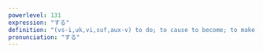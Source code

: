 ```yaml
---
powerlevel: 131
expression: "する"
definition: "(vs-i,uk,vi,suf,aux-v) to do; to cause to become; to make (into); to turn (into); to serve as; to act as; to work as; to wear (clothes, a facial expression, etc.); to judge as being; (P)"
pronunciation: "する"
---
```

